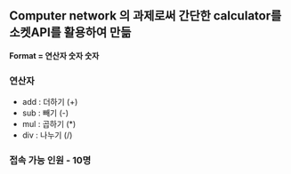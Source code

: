 ## Computer network 의 과제로써 간단한 calculator를 소켓API를 활용하여 만듦

**Format = 연산자 숫자 숫자**

### 연산자
- add : 더하기 (+)
- sub : 빼기 (-)
- mul : 곱하기 (*)
- div : 나누기 (/)

### 접속 가능 인원 - 10명
